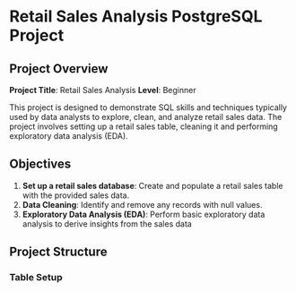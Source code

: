 # Retail Sales Analysis PostgreSQL Project

## Project Overview 

**Project Title**: Retail Sales Analysis
**Level**: Beginner

This project is designed to demonstrate SQL skills and techniques typically used by data analysts to explore, clean, and analyze retail sales data. The project involves setting up a retail sales table, cleaning it and performing exploratory data analysis (EDA).

## Objectives

1. **Set up a retail sales database**: Create and populate a retail sales table with the provided sales data.
2. **Data Cleaning**: Identify and remove any records with null values.
3. **Exploratory Data Analysis (EDA)**: Perform basic exploratory data analysis to derive insights from the sales data

## Project Structure

### Table Setup
```sql




